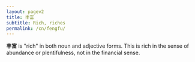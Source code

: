 ```yaml
---
layout: pagev2
title: 丰富
subtitle: Rich, riches
permalink: /cn/fengfu/
---
```


**丰富** is "rich" in both noun and adjective forms. This is rich in the sense of abundance or plentifulness, not in the financial sense.